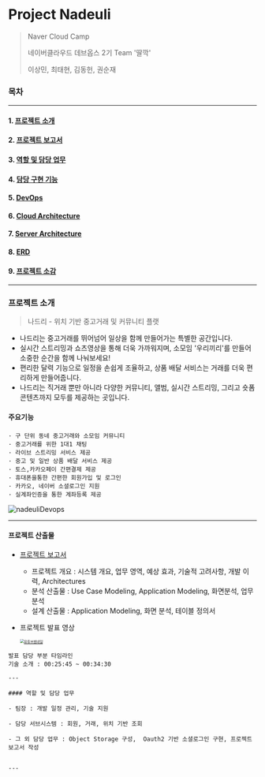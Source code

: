 # Project Nadeuli

>Naver Cloud Camp
>
>네이버클라우드 데브옵스 2기 Team '딸깍'
>
>이상민, 최태현, 김동헌, 권순재



### 목차

---

#### 1. [프로젝트 소개](#프로젝트-소개)

#### 2. [프로젝트 보고서](#프로젝트-보고서)

#### 3. [역할 및 담당 업무](#역할-및-담당-업무)

#### 4. [담당 구현 기능](#담당-구현-기능)

#### 5. [DevOps](#DevOps)

#### 6. [Cloud Architecture](#Cloud-Architecture)

#### 7. [Server Architecture](#Server-Architectrue)

#### 8. [ERD](#ERD)

#### 9. [프로젝트 소감](#프로젝트-소감)

---

### 프로젝트 소개 

>나드리 - 위치 기반 중고거래 및 커뮤니티 플랫 

- 나드리는 중고거래를 뛰어넘어 일상을 함께 만들어가는 특별한 공간입니다.
- 실시간 스트리밍과 쇼츠영상을 통해 더욱 가까워지며, 소모임 '우리끼리'를 만들어 소중한 순간을 함께 나눠보세요!
- 편리한 달력 기능으로 일정을 손쉽게 조율하고, 상품 배달 서비스는 거래를 더욱 편리하게 만들어줍니다.
- 나드리는 직거래 뿐만 아니라 다양한 커뮤니티, 앨범, 실시간 스트리밍, 그리고 숏폼 콘텐츠까지 모두를 제공하는 곳입니다.

#### 주요기능

```
· 구 단위 동네 중고거래와 소모임 커뮤니티
· 중고거래를 위한 1대1 채팅
· 라이브 스트리밍 서비스 제공
· 중고 및 일반 상품 배달 서비스 제공
· 토스,카카오페이 간편결제 제공
· 휴대폰을통한 간편한 회원가입 및 로그인
· 카카오, 네이버 소셜로그인 지원
· 실계좌인증을 통한 계좌등록 제공
```

![nadeuliDevops](https://github.com/Coalman96/nadeuli/assets/96984831/7014c31d-ccac-4ccd-9236-3583e02b01c0)



---


#### 프로젝트 산출물

- [프로젝트 보고서](https://1drv.ms/b/s!AkmVE01PN9F6jHF4uuRNhO1Jt-bw?e=9kKajg)

  - 프로젝트 개요 : 시스템 개요, 업무 영역, 예상 효과, 기술적 고려사항, 개발 이력, Architectures
  - 분석 산출물 : Use Case Modeling, Application Modeling, 화면분석, 업무분석
  - 설계 산출물 : Application Modeling, 화면 분석, 테이블 정의서

- 프로젝트 발표 영상


  [<img src="https://github.com/Coalman96/nadeuli/assets/96984831/359297ce-d69c-4b90-829d-5cc5dbb53aab" alt="유튜브썸네일" style="zoom:50%;" />](https://youtu.be/sUVsJYrISaI?si=aDqKnYSjB5XspcKP)

``` 
발표 담당 부분 타임라인
기술 소개 : 00:25:45 ~ 00:34:30

---

#### 역할 및 담당 업무

- 팀장 : 개발 일정 관리, 기술 지원

- 담당 서브시스템 : 회원, 거래, 위치 기반 조회

- 그 외 담당 업무 : Object Storage 구성,  Oauth2 기반 소셜로그인 구현, 프로젝트 보고서 작성


---
